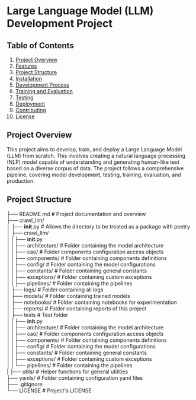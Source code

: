 # Large Language Model (LLM) Development Project

## Table of Contents
1. [Project Overview](#project-overview)
2. [Features](#features)
3. [Project Structure](#project-structure)
4. [Installation](#installation)
5. [Development Process](#development-process)
6. [Training and Evaluation](#training-and-evaluation)
7. [Testing](#testing)
8. [Deployment](#deployment)
9. [Contributing](#contributing)
10. [License](#license)

## Project Overview

This project aims to develop, train, and deploy a Large Language Model (LLM) from scratch. This involves creating a natural language processing (NLP) model capable of understanding and generating human-like text based on a diverse corpus of data. The project follows a comprehensive pipeline, covering model development, testing, training, evaluation, and production.

## Project Structure
├── README.md              # Project documentation and overview </br>
├── crawl_llm/ </br>
│   ├── __init__.py        # Allows the directory to be treated as a package with poetry </br>
│   ├── crawl_llm/ </br>
│   |   ├── __init__.py </br>
│   |   ├── architecture/  # Folder containing the model architecture </br>
│   |   ├── cao/           # Folder components configuration access objects </br>
│   |   ├── components/    # Folder containing components definitions </br>
│   |   ├── config/        # Folder containing the model configurations </br>
│   |   ├── constants/     # Folder containing general constants </br>
│   |   ├── exceptions/    # Folder containing custom exceptions </br>
│   |   ├── pipelines/     # Folder containing the pipelines </br>
│   ├── logs/              # Folder containing all logs </br>
│   ├── models/            # Folder containing trained models </br>
│   ├── notebooks/         # Folder containing notebooks for experimentation </br>
│   ├── reports/           # Folder containing reports of this project </br>
│   ├── tests              # Test folder </br>
│   |   ├── __init__.py </br>
│   |   ├── architecture/  # Folder containing the model architecture </br>
│   |   ├── cao/           # Folder components configuration access objects </br>
│   |   ├── components/    # Folder containing components definitions </br>
│   |   ├── config/        # Folder containing the model configurations </br>
│   |   ├── constants/     # Folder containing general constants </br>
│   |   ├── exceptions/    # Folder containing custom exceptions </br>
│   |   └── pipelines/     # Folder containing the pipelines </br>
|   ├── utils/             # Helper functions for general utilities </br>
├── yamls/                 # Folder containing configuration yaml files </br>
├── .gitignore </br>
└── LICENSE                # Project's LICENSE </br>

